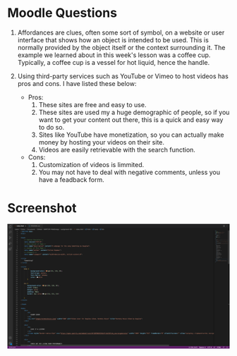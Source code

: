 # Moodle Questions

1. Affordances are clues, often some sort of symbol, on a website or user interface that shows how an object is intended to be used. This is normally provided by the object itself or the context surrounding it. The example we learned about in this week's lesson was a coffee cup. Typically, a coffee cup is a vessel for hot liquid, hence the handle. 

2. Using third-party services such as YouTube or Vimeo to host videos has pros and cons. I have listed these below:
    - Pros:
        1. These sites are free and easy to use.
        2. These sites are used my a huge demographic of people, so if you want to get your content out there, this is a quick and easy way to do so. 
        3. Sites like YouTube have monetization, so you can actually make money by hosting your videos on their site.
        4. Videos are easily retrievable with the search function. 
    - Cons:
        1. Customization of videos is limmited.
        2. You may not have to deal with negative comments, unless you have a feadback form.

# Screenshot

![screenshot.png](./images/screenshot.png)